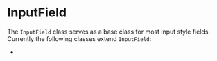 # InputField

The `InputField` class serves as a base class for most input style fields. Currently the following classes extend `InputField`:

- 